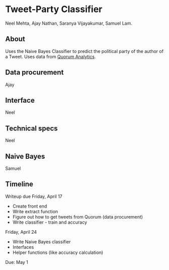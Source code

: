 # Tweet-Party Classifier

Neel Mehta, Ajay Nathan, Saranya Vijayakumar, Samuel Lam.

## About
Uses the Naive Bayes Classifier to predict the political party of the author of a Tweet. Uses data from [Quorum Analytics](https://quorum.us).

## Data procurement
Ajay

## Interface
Neel

## Technical specs
Neel

## Naive Bayes
Samuel

## Timeline
Writeup due Friday, April 17
- Create front end
- Write extract function
- Figure out how to get tweets from Quorum (data procurement)
- Write classifier - train and accuracy 

Friday, April 24
- Write Naive Bayes classifier
- Interfaces 
- Helper functions (like accuracy calculation)

Due: May 1